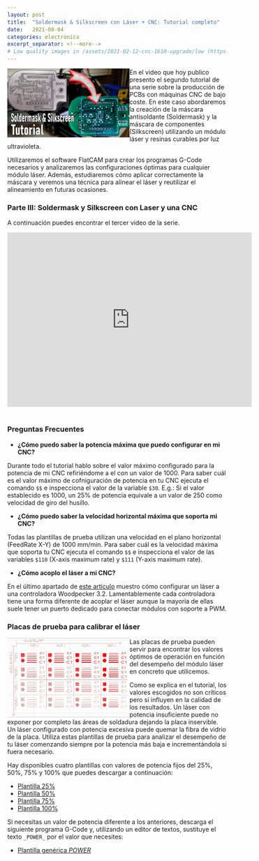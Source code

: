 ```yaml
---
layout: post
title:  "Soldermask & Silkscreen con Láser + CNC: Tutorial completo"
date:   2021-08-04
categories: electronica
excerpt_separator: <!--more-->
# Low quality images in /assets/2021-02-12-cnc-1610-upgrade/low (https://bulkresizephotos.com/)
---
```


<a href="/assets/2021-08-04-soldermask-silkscreen-laser-cnc/main.jpg" >
<img 
  align="left" 
  src="/assets/2021-08-04-soldermask-silkscreen-laser-cnc/low/main.jpg" 
  alt="Main" 
  width="280"
/>
</a>

 
En el video que hoy publico presento el segundo tutorial de una serie sobre la producción de PCBs con máquinas CNC de bajo coste. En este caso abordaremos la creación de la máscara antisoldante (Soldermask) y la máscara de componentes (Silkscreen) utilizando un módulo láser y resinas curables por luz ultravioleta. 

Utilizaremos el software FlatCAM para crear los programas G-Code necesarios y analizaremos las configuraciones óptimas para cualquier módulo láser. Además, estudiaremos cómo aplicar correctamente la máscara y veremos una técnica para alinear el láser y reutilizar el alineamiento en futuras ocasiones. 

<!--more-->

### Parte III: Soldermask y Silkscreen con Laser y una CNC

A continuación puedes encontrar el tercer video de la serie. 

<iframe class="center" width="560" height="400" style="margin-bottom:15px;" src="https://www.youtube.com/embed/NuJlgw7E7vg" frameborder="0" allow="accelerometer; autoplay; clipboard-write; encrypted-media; gyroscope; picture-in-picture" allowfullscreen></iframe>

### Preguntas Frecuentes

* **¿Cómo puedo saber la potencia máxima que puedo configurar en mi CNC?**

Durante todo el tutorial hablo sobre el valor máximo configurado para la potencia de mi CNC refiriéndome a el con un valor de 1000. Para saber cuál es el valor máximo de cofniguración de potencia en tu CNC ejecuta el comando `$$` e inspecciona el valor de la variable `$30`. E.g.: Si el valor establecido es 1000, un 25% de potencia equivale a un valor de 250 como velocidad de giro del husillo. 

* **¿Cómo puedo saber la velocidad horizontal máxima que soporta mi CNC?**

Todas las plantillas de prueba utilizan una velocidad en el plano horizontal (FeedRate X-Y) de 1000 mm/min. Para saber cuál es la velocidad máxima que soporta tu CNC ejecuta el comando `$$` e inspecciona el valor de las variables `$110` (X-axis maximum rate) y `$111` (Y-axis maximum rate).

* **¿Cómo acoplo el láser a mi CNC?**

En el último apartado de [este artículo](/electronica/2021/02/12/cnc-1610-upgrade.html) muestro cómo configurar un láser a una controladora Woodpecker 3.2. Lamentablemente cada controladora tiene una forma diferente de acoplar el láser aunque la mayoría de ellas suele tener un puerto dedicado para conectar módulos con soporte a PWM. 

### Placas de prueba para calibrar el láser

<a href="/assets/2021-08-04-soldermask-silkscreen-laser-cnc/TestCncWidthOverlap.jpg" >
<img 
  align="left" 
  src="/assets/2021-08-04-soldermask-silkscreen-laser-cnc/low/TestCncWidthOverlap.jpg" 
  alt="Main" 
  width="280"
/>
</a>

Las placas de prueba pueden servir para encontrar los valores óptimos de operación en función del desempeño del módulo láser en concreto que utilicemos. 

Como se explica en el tutorial, los valores escogidos no son críticos pero sí influyen en la calidad de los resultados. Un láser con potencia insuficiente puede no exponer por completo las áreas de soldadura dejando la placa inservible. Un láser configurado con potencia excesiva puede quemar la fibra de vidrio de la placa. Utiliza estas plantillas de prueba para analizar el desempeño de tu láser comenzando siempre por la potencia más baja e incrementándola si fuera necesario. 

Hay disponibles cuatro plantillas con valores de potencia fijos del 25%, 50%, 75% y 100% que puedes descargar a continuación:

* [Plantilla 25%](/assets/2021-08-04-soldermask-silkscreen-laser-cnc/TestCncWidthOverlap_Power25.nc)
* [Plantilla 50%](/assets/2021-08-04-soldermask-silkscreen-laser-cnc/TestCncWidthOverlap_Power50.nc)
* [Plantilla 75%](/assets/2021-08-04-soldermask-silkscreen-laser-cnc/TestCncWidthOverlap_Power75.nc)
* [Plantilla 100%](/assets/2021-08-04-soldermask-silkscreen-laser-cnc/TestCncWidthOverlap_Power100.nc)

Si necesitas un valor de potencia diferente a los anteriores, descarga el siguiente programa G-Code y, utilizando un editor de textos, sustituye el texto `_POWER_` por el valor que necesites:

* [Plantilla genérica _POWER_](/assets/2021-08-04-soldermask-silkscreen-laser-cnc/TestCncWidthOverlap_PowerWildcard.nc)
